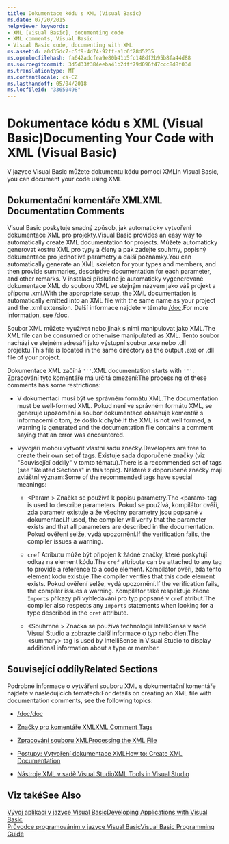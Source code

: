 ```yaml
---
title: Dokumentace kódu s XML (Visual Basic)
ms.date: 07/20/2015
helpviewer_keywords:
- XML [Visual Basic], documenting code
- XML comments, Visual Basic
- Visual Basic code, documenting with XML
ms.assetid: a0d35dc7-c5f9-4d74-92ff-a1c6f28d5235
ms.openlocfilehash: fa642adcfea9e80b41b5fc148df2b95b8fa44d88
ms.sourcegitcommit: 3d5d33f384eeba41b2dff79d096f47ccc8d8f03d
ms.translationtype: MT
ms.contentlocale: cs-CZ
ms.lasthandoff: 05/04/2018
ms.locfileid: "33650498"
---
```

# <a name="documenting-your-code-with-xml-visual-basic"></a><span data-ttu-id="36e8c-102">Dokumentace kódu s XML (Visual Basic)</span><span class="sxs-lookup"><span data-stu-id="36e8c-102">Documenting Your Code with XML (Visual Basic)</span></span>
<span data-ttu-id="36e8c-103">V jazyce Visual Basic můžete dokumentu kódu pomocí XML</span><span class="sxs-lookup"><span data-stu-id="36e8c-103">In Visual Basic, you can document your code using XML</span></span>  
  
## <a name="xml-documentation-comments"></a><span data-ttu-id="36e8c-104">Dokumentační komentáře XML</span><span class="sxs-lookup"><span data-stu-id="36e8c-104">XML Documentation Comments</span></span>  
 <span data-ttu-id="36e8c-105">Visual Basic poskytuje snadný způsob, jak automaticky vytvoření dokumentace XML pro projekty.</span><span class="sxs-lookup"><span data-stu-id="36e8c-105">Visual Basic provides an easy way to automatically create XML documentation for projects.</span></span> <span data-ttu-id="36e8c-106">Můžete automaticky generovat kostru XML pro typy a členy a pak zadejte souhrny, popisný dokumentace pro jednotlivé parametry a další poznámky.</span><span class="sxs-lookup"><span data-stu-id="36e8c-106">You can automatically generate an XML skeleton for your types and members, and then provide summaries, descriptive documentation for each parameter, and other remarks.</span></span> <span data-ttu-id="36e8c-107">V instalaci příslušné je automaticky vygenerované dokumentace XML do souboru XML se stejným názvem jako váš projekt a příponu .xml.</span><span class="sxs-lookup"><span data-stu-id="36e8c-107">With the appropriate setup, the XML documentation is automatically emitted into an XML file with the same name as your project and the .xml extension.</span></span> <span data-ttu-id="36e8c-108">Další informace najdete v tématu [/doc](../../../visual-basic/reference/command-line-compiler/doc.md).</span><span class="sxs-lookup"><span data-stu-id="36e8c-108">For more information, see [/doc](../../../visual-basic/reference/command-line-compiler/doc.md).</span></span>  
  
 <span data-ttu-id="36e8c-109">Soubor XML můžete využívat nebo jinak s nimi manipulovat jako XML.</span><span class="sxs-lookup"><span data-stu-id="36e8c-109">The XML file can be consumed or otherwise manipulated as XML.</span></span> <span data-ttu-id="36e8c-110">Tento soubor nachází ve stejném adresáři jako výstupní soubor .exe nebo .dll projektu.</span><span class="sxs-lookup"><span data-stu-id="36e8c-110">This file is located in the same directory as the output .exe or .dll file of your project.</span></span>  
  
 <span data-ttu-id="36e8c-111">Dokumentace XML začíná `'''`.</span><span class="sxs-lookup"><span data-stu-id="36e8c-111">XML documentation starts with `'''`.</span></span> <span data-ttu-id="36e8c-112">Zpracování tyto komentáře má určitá omezení:</span><span class="sxs-lookup"><span data-stu-id="36e8c-112">The processing of these comments has some restrictions:</span></span>  
  
-   <span data-ttu-id="36e8c-113">V dokumentaci musí být ve správném formátu XML.</span><span class="sxs-lookup"><span data-stu-id="36e8c-113">The documentation must be well-formed XML.</span></span> <span data-ttu-id="36e8c-114">Pokud není ve správném formátu XML, se generuje upozornění a soubor dokumentace obsahuje komentář s informacemi o tom, že došlo k chybě.</span><span class="sxs-lookup"><span data-stu-id="36e8c-114">If the XML is not well formed, a warning is generated and the documentation file contains a comment saying that an error was encountered.</span></span>  
  
-   <span data-ttu-id="36e8c-115">Vývojáři mohou vytvořit vlastní sadu značky.</span><span class="sxs-lookup"><span data-stu-id="36e8c-115">Developers are free to create their own set of tags.</span></span> <span data-ttu-id="36e8c-116">Existuje sada doporučené značky (viz "Související oddíly" v tomto tématu).</span><span class="sxs-lookup"><span data-stu-id="36e8c-116">There is a recommended set of tags (see "Related Sections" in this topic).</span></span> <span data-ttu-id="36e8c-117">Některé z doporučené značky mají zvláštní význam:</span><span class="sxs-lookup"><span data-stu-id="36e8c-117">Some of the recommended tags have special meanings:</span></span>  
  
    -   <span data-ttu-id="36e8c-118">\<Param > Značka se používá k popisu parametry.</span><span class="sxs-lookup"><span data-stu-id="36e8c-118">The \<param> tag is used to describe parameters.</span></span> <span data-ttu-id="36e8c-119">Pokud se používá, kompilátor ověří, zda parametr existuje a že všechny parametry jsou popsané v dokumentaci.</span><span class="sxs-lookup"><span data-stu-id="36e8c-119">If used, the compiler will verify that the parameter exists and that all parameters are described in the documentation.</span></span> <span data-ttu-id="36e8c-120">Pokud ověření selže, vydá upozornění.</span><span class="sxs-lookup"><span data-stu-id="36e8c-120">If the verification fails, the compiler issues a warning.</span></span>  
  
    -   <span data-ttu-id="36e8c-121">`cref` Atributu může být připojen k žádné značky, které poskytují odkaz na element kódu.</span><span class="sxs-lookup"><span data-stu-id="36e8c-121">The `cref` attribute can be attached to any tag to provide a reference to a code element.</span></span> <span data-ttu-id="36e8c-122">Kompilátor ověří, zda tento element kódu existuje.</span><span class="sxs-lookup"><span data-stu-id="36e8c-122">The compiler verifies that this code element exists.</span></span> <span data-ttu-id="36e8c-123">Pokud ověření selže, vydá upozornění.</span><span class="sxs-lookup"><span data-stu-id="36e8c-123">If the verification fails, the compiler issues a warning.</span></span> <span data-ttu-id="36e8c-124">Kompilátor také respektuje žádné `Imports` příkazy při vyhledávání pro typ popsané v `cref` atribut.</span><span class="sxs-lookup"><span data-stu-id="36e8c-124">The compiler also respects any `Imports` statements when looking for a type described in the `cref` attribute.</span></span>  
  
    -   <span data-ttu-id="36e8c-125">\<Souhrnné > Značka se používá technologii IntelliSense v sadě Visual Studio a zobrazte další informace o typ nebo člen.</span><span class="sxs-lookup"><span data-stu-id="36e8c-125">The \<summary> tag is used by IntelliSense in Visual Studio to display additional information about a type or member.</span></span>  
  
## <a name="related-sections"></a><span data-ttu-id="36e8c-126">Související oddíly</span><span class="sxs-lookup"><span data-stu-id="36e8c-126">Related Sections</span></span>  
 <span data-ttu-id="36e8c-127">Podrobné informace o vytváření souboru XML s dokumentační komentáře najdete v následujících tématech:</span><span class="sxs-lookup"><span data-stu-id="36e8c-127">For details on creating an XML file with documentation comments, see the following topics:</span></span>  
  
-   [<span data-ttu-id="36e8c-128">/doc</span><span class="sxs-lookup"><span data-stu-id="36e8c-128">/doc</span></span>](../../../visual-basic/reference/command-line-compiler/doc.md)  
  
-   [<span data-ttu-id="36e8c-129">Značky pro komentáře XML</span><span class="sxs-lookup"><span data-stu-id="36e8c-129">XML Comment Tags</span></span>](../../../visual-basic/language-reference/xmldoc/recommended-xml-tags-for-documentation-comments.md)  
  
-   [<span data-ttu-id="36e8c-130">Zpracování souboru XML</span><span class="sxs-lookup"><span data-stu-id="36e8c-130">Processing the XML File</span></span>](../../../visual-basic/programming-guide/program-structure/processing-the-xml-file.md)  
  
-   [<span data-ttu-id="36e8c-131">Postupy: Vytvoření dokumentace XML</span><span class="sxs-lookup"><span data-stu-id="36e8c-131">How to: Create XML Documentation</span></span>](../../../visual-basic/programming-guide/program-structure/how-to-create-xml-documentation.md)  
  
-   [<span data-ttu-id="36e8c-132">Nástroje XML v sadě Visual Studio</span><span class="sxs-lookup"><span data-stu-id="36e8c-132">XML Tools in Visual Studio</span></span>](/visualstudio/xml-tools/xml-tools-in-visual-studio)  
  
## <a name="see-also"></a><span data-ttu-id="36e8c-133">Viz také</span><span class="sxs-lookup"><span data-stu-id="36e8c-133">See Also</span></span>  
 [<span data-ttu-id="36e8c-134">Vývoj aplikací v jazyce Visual Basic</span><span class="sxs-lookup"><span data-stu-id="36e8c-134">Developing Applications with Visual Basic</span></span>](../../../visual-basic/developing-apps/index.md)  
 [<span data-ttu-id="36e8c-135">Průvodce programováním v jazyce Visual Basic</span><span class="sxs-lookup"><span data-stu-id="36e8c-135">Visual Basic Programming Guide</span></span>](../../../visual-basic/programming-guide/index.md)

